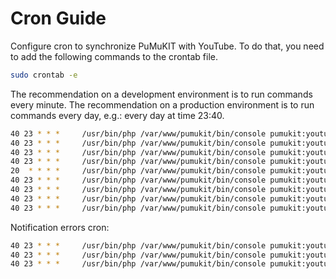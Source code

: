 Cron Guide
===========

Configure cron to synchronize PuMuKIT with YouTube. To do that, you need to add the following commands to the crontab file.

```bash
sudo crontab -e
```

The recommendation on a development environment is to run commands every minute.
The recommendation on a production environment is to run commands every day, e.g.: every day at time 23:40.

```bash
40 23 * * *     /usr/bin/php /var/www/pumukit/bin/console pumukit:youtube:video:update:metadata --env=prod
40 23 * * *     /usr/bin/php /var/www/pumukit/bin/console pumukit:youtube:playlist:sync --env=prod
40 23 * * *     /usr/bin/php /var/www/pumukit/bin/console pumukit:youtube:playlist:update --env=prod
40 23 * * *     /usr/bin/php /var/www/pumukit/bin/console pumukit:youtube:video:update:status --env=prod
20  * * * *     /usr/bin/php /var/www/pumukit/bin/console pumukit:youtube:video:update:pendingstatus --env=prod
40 23 * * *     /usr/bin/php /var/www/pumukit/bin/console pumukit:youtube:video:upload --env=prod
40 23 * * *     /usr/bin/php /var/www/pumukit/bin/console pumukit:youtube:video:delete --env=prod
40 23 * * *     /usr/bin/php /var/www/pumukit/bin/console pumukit:youtube:caption:upload --env=prod
40 23 * * *     /usr/bin/php /var/www/pumukit/bin/console pumukit:youtube:caption:delete --env=prod
```

Notification errors cron:
```bash
40 23 * * *     /usr/bin/php /var/www/pumukit/bin/console pumukit:youtube:video:error:notification --env=prod
40 23 * * *     /usr/bin/php /var/www/pumukit/bin/console pumukit:youtube:metadata:error:notification --env=prod
40 23 * * *     /usr/bin/php /var/www/pumukit/bin/console pumukit:youtube:playlist:error:notification --env=prod
```

